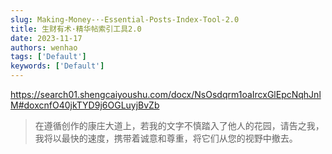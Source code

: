 ```yaml
---
slug: Making-Money-·-Essential-Posts-Index-Tool-2.0
title: 生财有术·精华帖索引工具2.0
date: 2023-11-17
authors: wenhao
tags: ['Default']
keywords: ['Default']
---
```

https://search01.shengcaiyoushu.com/docx/NsOsdqrm1oaIrcxGlEpcNqhJnlM#doxcnfO40jkTYD9j6OGLuyjBvZb 




 > 在遵循创作的康庄大道上，若我的文字不慎踏入了他人的花园，请告之我，我将以最快的速度，携带着诚意和尊重，将它们从您的视野中撤去。
